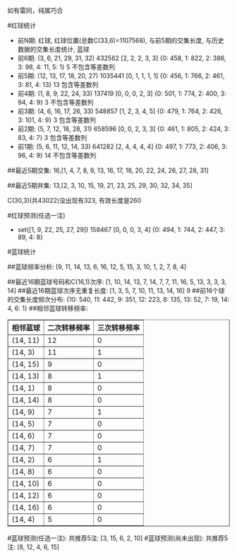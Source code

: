 <!-- 
.. title: 双色球2015038期(2015-04-05)数据分析报告
.. slug: slott-2015038-2015-04-05-report
.. date: 2015-04-06 08:00:00 UTC+08:00
.. tags: Lottery
.. link: 
.. description: 
.. type: text
-->

如有雷同，纯属巧合

<!-- TEASER_END-->

#红球统计

- 前N期: 红球, 红球位置(总数C(33,6)=1107568), 与前5期的交集长度, 与历史数据的交集长度统计, 蓝球
- 前6期: (3, 6, 21, 29, 31, 32) 432562 [2, 2, 2, 3, 3] {0: 458, 1: 822, 2: 386, 3: 98, 4: 11, 5: 1} 5 不包含等差数列
- 前5期: (12, 13, 17, 18, 20, 27) 1035441 [0, 1, 1, 1, 1] {0: 456, 1: 766, 2: 461, 3: 81, 4: 13} 13 包含等差数列
- 前4期: (1, 8, 9, 22, 24, 33) 137419 [0, 0, 0, 2, 3] {0: 501, 1: 774, 2: 400, 3: 94, 4: 9} 3 不包含等差数列
- 前3期: (4, 6, 16, 17, 26, 33) 548857 [1, 2, 3, 4, 5] {0: 479, 1: 764, 2: 426, 3: 101, 4: 9} 3 包含等差数列
- 前2期: (5, 7, 12, 18, 28, 31) 658596 [0, 0, 2, 3, 3] {0: 461, 1: 805, 2: 424, 3: 83, 4: 7} 3 包含等差数列
- 前1期: (5, 6, 11, 12, 14, 33) 641282 [2, 4, 4, 4, 4] {0: 497, 1: 773, 2: 406, 3: 96, 4: 9} 14 不包含等差数列

##最近5期交集:
16,[1, 4, 7, 8, 9, 13, 16, 17, 18, 20, 22, 24, 26, 27, 28, 31]

##最近5期并集:
13,[2, 3, 10, 15, 19, 21, 23, 25, 29, 30, 32, 34, 35]

C(30,3)(共43022)没出现有323, 
有效长度是260

#红球预测(任选一注)

- set([1, 9, 22, 25, 27, 29]) 158467 [0, 0, 0, 3, 4] {0: 494, 1: 744, 2: 447, 3: 89, 4: 8}

#蓝球统计

##蓝球频率分析:
[9, 11, 14, 13, 6, 16, 12, 5, 15, 3, 10, 1, 2, 7, 8, 4]

##最近16期蓝球号码和C(16,1)次序:
[1, 10, 14, 13, 7, 14, 7, 7, 11, 16, 5, 13, 3, 3, 3, 14]
##最近16期蓝球次序无重复长度:
[1, 3, 5, 7, 10, 11, 13, 14, 16] 9
##前16个球的交集长度频次分布:
{10: 540, 11: 442, 9: 351, 12: 223, 8: 135, 13: 52, 7: 19, 14: 4, 6: 1}
##相邻蓝球转移频率:
<table border="1" class="table table-striped dataframe">
  <thead>
    <tr style="text-align: right;">
      <th>相邻蓝球</th>
      <th>二次转移频率</th>
      <th>三次转移频率</th>
    </tr>
  </thead>
  <tbody>
    <tr>
      <td> (14, 11)</td>
      <td> 12</td>
      <td> 0</td>
    </tr>
    <tr>
      <td>  (14, 3)</td>
      <td> 11</td>
      <td> 1</td>
    </tr>
    <tr>
      <td> (14, 15)</td>
      <td>  9</td>
      <td> 0</td>
    </tr>
    <tr>
      <td> (14, 13)</td>
      <td>  8</td>
      <td> 1</td>
    </tr>
    <tr>
      <td>  (14, 1)</td>
      <td>  8</td>
      <td> 0</td>
    </tr>
    <tr>
      <td> (14, 14)</td>
      <td>  8</td>
      <td> 0</td>
    </tr>
    <tr>
      <td>  (14, 9)</td>
      <td>  7</td>
      <td> 1</td>
    </tr>
    <tr>
      <td>  (14, 5)</td>
      <td>  7</td>
      <td> 0</td>
    </tr>
    <tr>
      <td>  (14, 6)</td>
      <td>  7</td>
      <td> 0</td>
    </tr>
    <tr>
      <td>  (14, 7)</td>
      <td>  7</td>
      <td> 0</td>
    </tr>
    <tr>
      <td>  (14, 2)</td>
      <td>  6</td>
      <td> 1</td>
    </tr>
    <tr>
      <td>  (14, 8)</td>
      <td>  6</td>
      <td> 0</td>
    </tr>
    <tr>
      <td> (14, 10)</td>
      <td>  6</td>
      <td> 0</td>
    </tr>
    <tr>
      <td> (14, 12)</td>
      <td>  6</td>
      <td> 0</td>
    </tr>
    <tr>
      <td> (14, 16)</td>
      <td>  6</td>
      <td> 0</td>
    </tr>
    <tr>
      <td>  (14, 4)</td>
      <td>  5</td>
      <td> 0</td>
    </tr>
  </tbody>
</table>
#蓝球预测(任选一注):
共推荐5注: [3, 15, 6, 2, 10]
#蓝球预测(尚未出现):
共推荐5注: [8, 12, 4, 6, 15]

